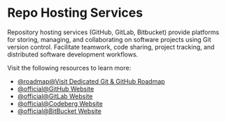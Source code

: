 # Repo Hosting Services

Repository hosting services (GitHub, GitLab, Bitbucket) provide platforms for storing, managing, and collaborating on software projects using Git version control. Facilitate teamwork, code sharing, project tracking, and distributed software development workflows.

Visit the following resources to learn more:

- [@roadmap@Visit Dedicated Git & GitHub Roadmap](https://roadmap.sh/git-github)
- [@official@GitHub Website](https://github.com)
- [@official@GitLab Website](https://about.gitlab.com)
- [@official@Codeberg Website](https://codeberg.org/)
- [@official@BitBucket Website](https://bitbucket.com)